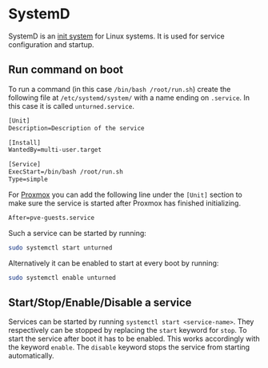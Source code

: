 # SystemD

SystemD is an [init system](./init.md) for Linux systems.
It is used for service configuration and startup.

## Run command on boot

To run a command (in this case `/bin/bash /root/run.sh`) create the following
file at `/etc/systemd/system/` with a name ending on `.service`.
In this case it is called `unturned.service`.

```txt
[Unit]
Description=Description of the service

[Install]
WantedBy=multi-user.target

[Service]
ExecStart=/bin/bash /root/run.sh
Type=simple
```

For [Proxmox](./proxmox.md) you can add the following line under the `[Unit]`
section to make sure the service is started after Proxmox has finished
initializing.

```txt
After=pve-guests.service
```

Such a service can be started by running:

```sh
sudo systemctl start unturned
```

Alternatively it can be enabled to start at every boot by running:

```sh
sudo systemctl enable unturned
```

## Start/Stop/Enable/Disable a service

Services can be started by running `systemctl start <service-name>`.
They respectively can be stopped by replacing the `start`
keyword for `stop`.
To start the service after boot it has to be enabled.
This works accordingly with the keyword `enable`.
The `disable` keyword stops the service from starting automatically.
